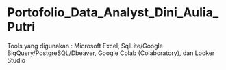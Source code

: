 # Portofolio_Data_Analyst_Dini_Aulia_Putri
Tools yang digunakan : Microsoft Excel, SqlLite/Google BigQuery/PostgreSQL/Dbeaver, Google Colab (Colaboratory), dan Looker Studio
